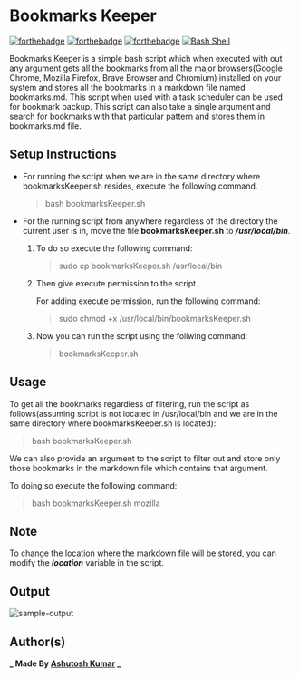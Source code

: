 # Bookmarks Keeper

[![forthebadge](https://forthebadge.com/images/badges/built-with-love.svg)](https://forthebadge.com)
[![forthebadge](https://forthebadge.com/images/badges/open-source.svg)](https://forthebadge.com)
[![forthebadge](https://forthebadge.com/images/badges/made-with-markdown.svg)](https://forthebadge.com)
[![Bash Shell](https://badges.frapsoft.com/bash/v1/bash.png?v=103)](https://github.com/ellerbrock/open-source-badges/)

Bookmarks Keeper is a simple bash script which when executed with out any argument gets all the bookmarks from all the major browsers(Google Chrome, Mozilla Firefox, Brave Browser and Chromium) installed on your system and stores all the bookmarks in a markdown file named bookmarks.md.
This script when used with a task scheduler can be used for bookmark backup. This script can also take a single argument and search for bookmarks with that particular pattern and stores them in bookmarks.md file.

## Setup Instructions

- For running the script when we are in the same directory where bookmarksKeeper.sh resides, execute the following command.

  > bash bookmarksKeeper.sh

- For the running script from anywhere regardless of the directory the current user is in, move the file **bookmarksKeeper.sh** to **_/usr/local/bin_**.

  1. To do so execute the following command:

     > sudo cp bookmarksKeeper.sh /usr/local/bin

  2. Then give execute permission to the script.

     For adding execute permission, run the following command:

     > sudo chmod +x /usr/local/bin/bookmarksKeeper.sh

  3. Now you can run the script using the follwing command:

     > bookmarksKeeper.sh

## Usage

To get all the bookmarks regardless of filtering, run the script as follows(assuming script is not located in /usr/local/bin and we are in the same directory where bookmarksKeeper.sh is located):

> bash bookmarksKeeper.sh

We can also provide an argument to the script to filter out and store only those bookmarks in the markdown file which contains that argument.

To doing so execute the following command:

> bash bookmarksKeeper.sh mozilla

## Note

To change the location where the markdown file will be stored, you can modify the **_location_** variable in the script.

## Output

![sample-output](https://imgur.com/zV7HCU8.png)

## Author(s)

**_ Made By [Ashutosh Kumar](https://github.com/Blastoise) _**
